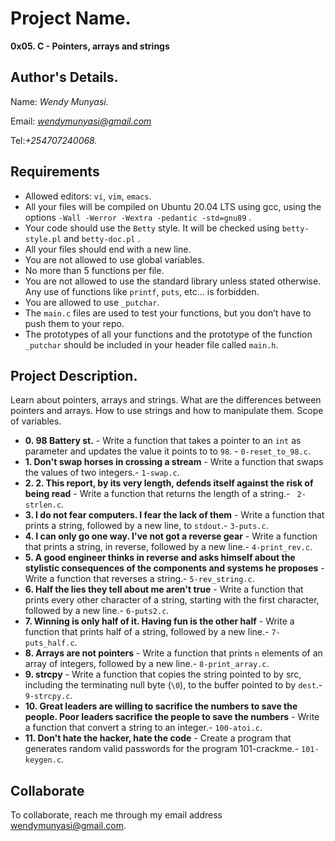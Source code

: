 # Project Name.
**0x05. C - Pointers, arrays and strings**

## Author's Details.
Name: *Wendy Munyasi.*

Email: *wendymunyasi@gmail.com*

Tel:*+254707240068.*

##  Requirements
*   Allowed editors: `vi`, `vim`, `emacs`.
*   All your files will be compiled on Ubuntu 20.04 LTS using gcc, using the options `-Wall -Werror -Wextra -pedantic -std=gnu89` .
*   Your code should use the `Betty` style. It will be checked using `betty-style.pl` and `betty-doc.pl` .
*   All your files should end with a new line.
*   You are not allowed to use global variables.
*   No more than 5 functions per file.
*   You are not allowed to use the standard library unless stated otherwise. Any use of functions like  `printf`, `puts`, etc… is forbidden.
*   You are allowed to use `_putchar`.
*   The `main.c` files are used to test your functions, but you don’t have to push them to your repo.
*   The prototypes of all your functions and the prototype of the function `_putchar` should be included in your header file called `main.h`.

## Project Description.
Learn about pointers, arrays and strings. What are the differences between pointers and arrays. How to use strings and how to manipulate them. Scope of variables.

* **0. 98 Battery st.** - Write a function that takes a pointer to an `int` as parameter and updates the value it points to to `98`. - `0-reset_to_98.c`.
* **1. Don't swap horses in crossing a stream** - Write a function that swaps the values of two integers.- `1-swap.c`.
* **2. 2. This report, by its very length, defends itself against the risk of being read** - Write a function that returns the length of a string.- ` 2-strlen.c`.
* **3. I do not fear computers. I fear the lack of them** - Write a function that prints a string, followed by a new line, to `stdout`.- `3-puts.c`.
* **4. I can only go one way. I've not got a reverse gear** - Write a function that prints a string, in reverse, followed by a new line.- `4-print_rev.c`.
* **5. A good engineer thinks in reverse and asks himself about the stylistic consequences of the components and systems he proposes** - Write a function that reverses a string.- `5-rev_string.c`.
* **6. Half the lies they tell about me aren't true** - Write a function that prints every other character of a string, starting with the first character, followed by a new line.- `6-puts2.c`.
* **7. Winning is only half of it. Having fun is the other half** - Write a function that prints half of a string, followed by a new line.- `7-puts_half.c`.
* **8. Arrays are not pointers** - Write a function that prints `n` elements of an array of integers, followed by a new line.- `8-print_array.c`.
* **9. strcpy** - Write a function that copies the string pointed to by src, including the terminating null byte (`\0`), to the buffer pointed to by `dest`.- `9-strcpy.c`.
* **10. Great leaders are willing to sacrifice the numbers to save the people. Poor leaders sacrifice the people to save the numbers** - Write a function that convert a string to an integer.- `100-atoi.c`.
* **11. Don't hate the hacker, hate the code** - Create a program that generates random valid passwords for the program 101-crackme.- `101-keygen.c`.


## Collaborate

To collaborate, reach me through my email address wendymunyasi@gmail.com.
